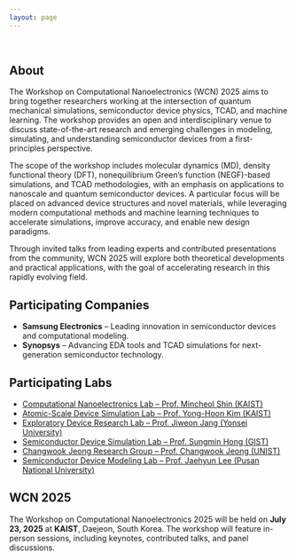 ```yaml
---
layout: page
---
```


<br/>

## About

The Workshop on Computational Nanoelectronics (WCN) 2025 aims to bring together researchers working at the intersection of quantum mechanical simulations, semiconductor device physics, TCAD, and machine learning. The workshop provides an open and interdisciplinary venue to discuss state-of-the-art research and emerging challenges in modeling, simulating, and understanding semiconductor devices from a first-principles perspective.

The scope of the workshop includes molecular dynamics (MD), density functional theory (DFT), nonequilibrium Green’s function (NEGF)-based simulations, and TCAD methodologies, with an emphasis on applications to nanoscale and quantum semiconductor devices. A particular focus will be placed on advanced device structures and novel materials, while leveraging modern computational methods and machine learning techniques to accelerate simulations, improve accuracy, and enable new design paradigms.

Through invited talks from leading experts and contributed presentations from the community, WCN 2025 will explore both theoretical developments and practical applications, with the goal of accelerating research in this rapidly evolving field.

## Participating Companies
- **Samsung Electronics** – Leading innovation in semiconductor devices and computational modeling.
- **Synopsys** – Advancing EDA tools and TCAD simulations for next-generation semiconductor technology.

## Participating Labs

- [Computational Nanoelectronics Lab – Prof. Mincheol Shin (KAIST)](https://cnl.kaist.ac.kr/)
- [Atomic-Scale Device Simulation Lab – Prof. Yong-Hoon Kim (KAIST)](https://nanocore.kaist.ac.kr/)
- [Exploratory Device Research Lab – Prof. Jiweon Jang (Yonsei University)](https://sites.google.com/a/yonsei.ac.kr/exdrl/)
- [Semiconductor Device Simulation Lab – Prof. Sungmin Hong (GIST)](https://sites.google.com/view/gist-sdsl)
- [Changwook Jeong Research Group – Prof. Changwook Jeong (UNIST)](https://sites.google.com/view/jeong-research-group/)
- [Semiconductor Device Modeling Lab – Prof. Jaehyun Lee (Pusan National University)](https://sites.google.com/view/sdmlab)

## WCN 2025

The Workshop on Computational Nanoelectronics 2025 will be held on **July 23, 2025** at **KAIST**, Daejeon, South Korea. The workshop will feature in-person sessions, including keynotes, contributed talks, and panel discussions.
